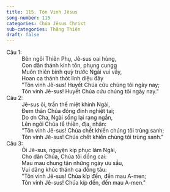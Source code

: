 ```yaml
---
title: 115. Tôn Vinh Jêsus
song-number: 115
categories: Chúa Jêsus Christ
sub-categories: Thăng Thiên
draft: false
---
```

<dl><dt>Câu 1:</dt><dd data-verse="1">Bên ngôi Thiên Phụ, Jê-sus oai hùng, <br/>Con dân thánh kính tôn, phụng cungg <br/>Muôn thiên binh quỳ trước Ngài vui vầy, <br/>Hoan ca thánh thót linh diệu đây <br/>"Tôn vinh Jê-sus! Huyết Chúa cứu chúng tôi ngày nay; <br/>Tôn vinh Jê-sus! Huyết Chúa cứu chúng tôi ngày nay." </dd><dt>Câu 2:</dt><dd data-verse="2">Jê-sus ôi, trần thế miệt khinh Ngài, <br/>Đem thân Chúa đóng đinh nghiệt tai; <br/>Do ơn Cha, Ngài sống lại rạng ngần, <br/>Lên ngôi Chúa tể thiên, địa, nhân: <br/>"Tôn vinh Jê-sus! Chúa chết khiến chúng tôi trùng sanh; <br/>Tôn vinh Jê-sus! Chúa chết khiến chúng tôi trùng sanh." </dd><dt>Câu 3:</dt><dd data-verse="3">Ôi Jê-sus, nguyện kíp phục lâm Ngài, <br/>Cho dân Chúa, Chúa tôi đồng cai: <br/>Mau mau chung tận những ngày ưu sầu, <br/>Vui dâng khúc thánh ca đồng tâu: <br/>"Tôn vinh Jê-sus! Chúa kíp đến, đến mau A-men; <br/>Tôn vinh Jê-sus! Chúa kíp đến, đến mau A-men." </dd></dl>
